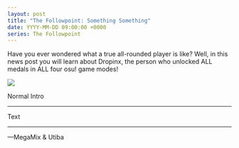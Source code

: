 ```yaml
---
layout: post
title: "The Followpoint: Something Something"
date: YYYY-MM-DD 09:00:00 +0000
series: The Followpoint
---
```


Have you ever wondered what a true all-rounded player is like? Well, in this news post you will learn about Dropinx, the person who unlocked ALL medals in ALL four osu! game modes! 

![](/wiki/shared/news/YYYY-MM-DD-medal-completion/banner.jpg)

Normal Intro

---

Text

---

—MegaMix & Utiba